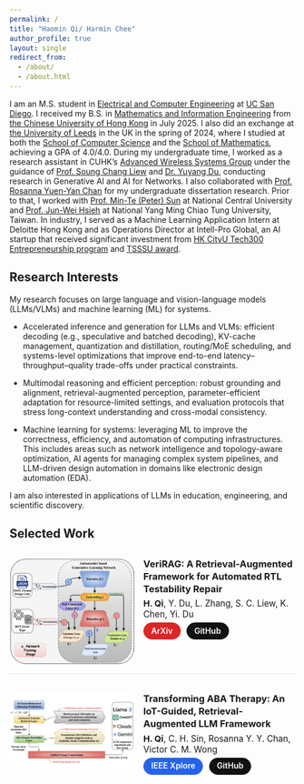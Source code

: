```yaml
---
permalink: /
title: "Haomin Qi/ Harmin Chee"
author_profile: true
layout: single
redirect_from:
  - /about/
  - /about.html
---
```


<!-- Page-local styles -->
<style>
/* 全文链接：无下划线、蓝色（暗色自动变浅蓝） */
.page__content a { text-decoration: none !important; }
.page__content a { color: #2563eb !important; }
.page__content a:hover { color: #1d4ed8 !important; }
@media (prefers-color-scheme: dark){
  .page__content a { color: #93c5fd !important; }
  .page__content a:hover { color: #bfdbfe !important; }
}

/* Selected Work 布局与排版 */
.work-list { display: flex; flex-direction: column; gap: 1.25rem; margin-top: .75rem; }
.work-item  { display: flex; gap: 1rem; align-items: flex-start; padding: .75rem 0; border-bottom: 1px solid rgba(0,0,0,.08); }
.work-item:last-child { border-bottom: none; }
.work-thumb { width: 220px; max-width: 40vw; border-radius: .5rem; overflow: hidden; flex-shrink: 0; }
.work-thumb img { width: 100%; height: auto; display: block; }

.work-meta h3 { margin: 0 0 .35rem 0; line-height: 1.35; font-weight: 700; }
/* 作者行：与标题同色，不用灰色；略小一号以区分层级 */
.work-authors { margin: 0 0 .3rem 0; font-size: 0.95rem; color: inherit; }
@media (prefers-color-scheme: dark){
  .work-authors { color: inherit; } /* 明确继承，确保与标题同色 */
}

/* 通用按钮基础（填充色 + 白字） */
.work-actions .btn {
  margin-right: .4rem; border-radius: 9999px; padding: .35rem .8rem;
  font-size: .88rem; text-decoration: none; font-weight: 600; display:inline-block;
  line-height: 1.2; color: #fff !important; border: 1px solid transparent;
}
.work-actions .btn:last-child { margin-right: 0; }

/* 三类按钮的填充色 */
.btn-arxiv { background: #dc2626 !important; border-color: #dc2626 !important; }   /* red-600 */
.btn-ieee  { background: #2563eb !important; border-color: #2563eb !important; }  /* blue-600 */
.btn-github{ background: #111 !important;    border-color: #111 !important; }     /* near-black */

/* hover 略微提亮 */
.btn-arxiv:hover { background: #b91c1c !important; border-color: #b91c1c !important; }
.btn-ieee:hover  { background: #1d4ed8 !important; border-color: #1d4ed8 !important; }
.btn-github:hover{ background: #000 !important;    border-color: #000 !important; }
</style>


I am an M.S. student in [Electrical and Computer Engineering](https://ece.ucsd.edu/) at [UC San Diego](https://ucsd.edu/). I received my B.S. in [Mathematics and Information Engineering](https://www.ie.cuhk.edu.hk/programmes/bsc-in-mieg/) from [the Chinese University of Hong Kong](https://www.cuhk.edu.hk/chinese/index.html) in July 2025. I also did an exchange at [the University of Leeds](https://www.leeds.ac.uk/) in the UK in the spring of 2024, where I studied at both the [School of Computer Science](https://eps.leeds.ac.uk/computing) and the [School of Mathematics](https://eps.leeds.ac.uk/maths), achieving a GPA of 4.0/4.0. During my undergraduate time, I worked as a research assistant in CUHK’s [Advanced Wireless Systems Group](https://wireless.ie.cuhk.edu.hk/) under the guidance of [Prof. Soung Chang Liew](https://www.ie.cuhk.edu.hk/faculty/liew-soung-chang/) and [Dr. Yuyang Du](https://yuyangdu01.github.io/), conducting research in Generative AI and AI for Networks. I also collaborated with [Prof. Rosanna Yuen-Yan Chan](https://www.ie.cuhk.edu.hk/faculty/chan-yuen-yan-rosanna/) for my undergraduate dissertation research. Prior to that, I worked with [Prof. Min-Te (Peter) Sun](https://wasn.csie.ncu.edu.tw/advisor) at National Central University and [Prof. Jun-Wei Hsieh](https://aicvlab2019.wordpress.com/) at National Yang Ming Chiao Tung University, Taiwan. In industry, I served as a Machine Learning Application Intern at Deloitte Hong Kong and as Operations Director at Intell-Pro Global, an AI startup that received significant investment from [HK CityU Tech300 Entrepreneurship program](https://www.cityu.edu.hk/hktech300/) and [TSSSU award](https://www.orkts.cuhk.edu.hk/en/knowledge-transfer/funding-support-incubation-program/tsssu,-tsssu-cuhk).

## Research Interests

My research focuses on large language and vision-language models (LLMs/VLMs) and machine learning (ML) for systems. 

- Accelerated inference and generation for LLMs and VLMs: efficient decoding (e.g., speculative and batched decoding), KV-cache management, quantization and distillation, routing/MoE scheduling, and systems-level optimizations that improve end-to-end latency–throughput–quality trade-offs under practical constraints.

- Multimodal reasoning and efficient perception: robust grounding and alignment, retrieval-augmented perception, parameter-efficient adaptation for resource-limited settings, and evaluation protocols that stress long-context understanding and cross-modal consistency.

- Machine learning for systems: leveraging ML to improve the correctness, efficiency, and automation of computing infrastructures. This includes areas such as network intelligence and topology-aware optimization, AI agents for managing complex system pipelines, and LLM-driven design automation in domains like electronic design automation (EDA).

I am also interested in applications of LLMs in education, engineering, and scientific discovery.

## Selected Work

<div class="work-list">

  <!-- VeriRAG -->
  <div class="work-item">
    <div class="work-thumb">
      <img src="/images/1.jpg" alt="VeriRAG teaser">
    </div>
    <div class="work-meta">
      <h3>VeriRAG: A Retrieval-Augmented Framework for Automated RTL Testability Repair</h3>
      <div class="work-authors"><strong>H. Qi</strong>, Y. Du, L. Zhang, S. C. Liew, K. Chen, Yi. Du</div>
      <div class="work-actions">
        <a href="https://arxiv.org/abs/2507.15664" class="btn btn-arxiv" target="_blank" rel="noopener">ArXiv</a>
        <a href="https://github.com/yuyangdu01/LLM4DFT" class="btn btn-github" target="_blank" rel="noopener">GitHub</a>
      </div>
    </div>
  </div>

  <!-- ABA-RAG -->
  <div class="work-item">
    <div class="work-thumb">
      <img src="/images/2.jpg" alt="ABA-RAG teaser">
    </div>
    <div class="work-meta">
      <h3>Transforming ABA Therapy: An IoT-Guided, Retrieval-Augmented LLM Framework</h3>
      <div class="work-authors"><strong>H. Qi</strong>, C. H. Sin, Rosanna Y. Y. Chan, Victor C. M. Wong</div>
      <div class="work-actions">
        <a href="https://ieeexplore.ieee.org/document/11129621" class="btn btn-ieee" target="_blank" rel="noopener">IEEE Xplore</a>
        <a href="https://github.com/1314spb/IoT-RAG-ABA" class="btn btn-github" target="_blank" rel="noopener">GitHub</a>
      </div>
    </div>
  </div>


</div>
